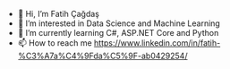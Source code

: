 - 👋 Hi, I’m Fatih Çağdaş
- 👀 I’m interested in Data Science and Machine Learning
- 🌱 I’m currently learning C#, ASP.NET Core and Python
- 📫 How to reach me https://www.linkedin.com/in/fatih-%C3%A7a%C4%9Fda%C5%9F-ab0429254/

<!---
Fatihcagdas100/Fatihcagdas100 is a ✨ special ✨ repository because its `README.md` (this file) appears on your GitHub profile.
You can click the Preview link to take a look at your changes.
--->
